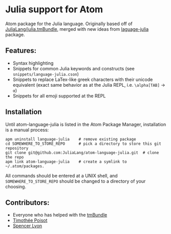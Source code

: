 # Julia support for Atom

Atom package for the Julia language. Originally based off of [JuliaLang/julia.tmBundle](https://github.com/JuliaLang/Julia.tmbundle), merged with new ideas from  [laguage-julia](https://github.com/tpoisot/language-julia/blob/master/README.md) package.

## Features:

- Syntax highlighting
- Snippets for common Julia keywords and constructs (see `snippets/language-julia.cson`)
- Snippets to replace LaTex-like greek characters with their unicode equivalent (exact same behavior as at the Julia REPL, i.e. `\alpha[TAB]` → `α`)
- Snippets for all emoji supported at the REPL


## Installation
Until atom-language-julia is listed in the Atom Package Manager, installation is a manual process:

```
apm uninstall language-julia    # remove existing package
cd SOMEWHERE_TO_STORE_REPO      # pick a directory to store this git repository
git clone git@github.com:JuliaLang/atom-language-julia.git  # clone the repo
apm link atom-language-julia    # create a symlink to ~/.atom/packages.
```

All commands should be entered at a UNIX shell, and `SOMEWHERE_TO_STORE_REPO` should be changed to a directory of your choosing.

## Contributors:

- Everyone who has helped with the [tmBundle](https://github.com/JuliaLang/Julia.tmbundle)
- [Timothée Poisot](mailto:tim@poisotlab.io "tim@poisotlab.io")
- [Spencer Lyon](mailto:spencer.lyon@stern.nyu.edu "spencer.lyon@stern.nyu.edu")
